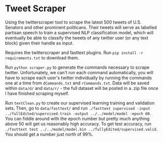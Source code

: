 # Tweet Scraper

Using the twitterscraper tool to scrape the latest 500 tweets of U.S. Senators and other prominent politicans. Their tweets will serve as labelled partisan speech to train a supervised NLP classification model, which will eventually be able to classify the tweets of any twitter user (or any text block) given their handle as input.

Requires the twitterscraper and fasttext plugins. Run `pip install -r requirements.txt` to download them.

Run `python scraper.py` to generate the commands necessary to scrape twitter. Unfortunately, we can't run each command automatically, you will have to scrape each user's twitter individually by running the commands one at a time from `dCommands.txt` and `rCommands.txt`. Data will be saved within `data/d/` and `data/r/` - the full dataset will be posted in a .zip file once I have finished scraping myself.

Run `textClean.py` to create our supervised learning training and validation sets. Then, go to `data/fasttext/` and run `./fasttext supervised -input ../fullEdited/supervised.train -output ../../model/model -epoch 60`. You can fiddle around with the epoch number but pretty much anything above 50 will get us reasonably high accuracy. To get test accuracy, run `./fasttext test ../../model/model.bin ../fullyEdited/supervised.valid`. You should get a number just north of 99%.
